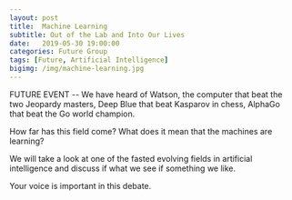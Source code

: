 ```yaml
---
layout: post
title:  Machine Learning
subtitle: Out of the Lab and Into Our Lives
date:   2019-05-30 19:00:00
categories: Future Group
tags: [Future, Artificial Intelligence]
bigimg: /img/machine-learning.jpg
---
```

FUTURE EVENT -- We have heard of Watson, the computer that beat the two Jeopardy masters, Deep Blue that beat Kasparov in chess, AlphaGo that beat the Go world champion.

How far has this field come? What does it mean that the machines are learning?

We will take a look at one of the fasted evolving fields in artificial intelligence and discuss if what we see if something we like.

Your voice is important in this debate.